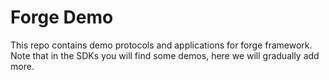 # Forge Demo

This repo contains demo protocols and applications for forge framework. Note that in the SDKs you will find some demos, here we will gradually add more.

